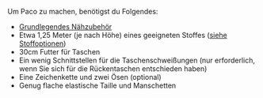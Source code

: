 Um Paco zu machen, benötigst du Folgendes:

*   [Grundlegendes Nähzubehör](/docs/sewing/basic-sewing-supplies)
*   Etwa 1,25 Meter (je nach Höhe) eines geeigneten Stoffes ([siehe Stoffoptionen](/docs/patterns/paco/fabric))
*   30cm Futter für Taschen
*   Ein wenig Schnittstellen für die Taschenschweißungen (nur erforderlich, wenn Sie sich für die Rückentaschen entschieden haben)
*   Eine Zeichenkette und zwei Ösen (optional)
*   Genug flache elastische Taille und Manschetten
